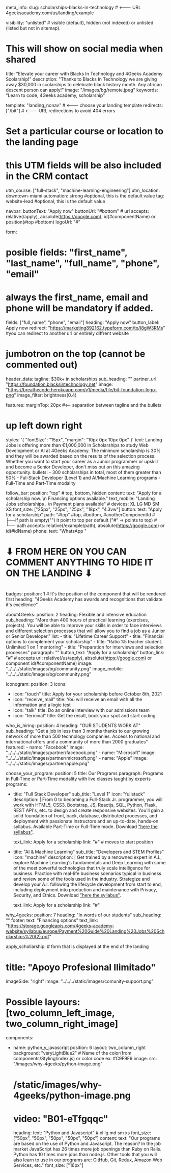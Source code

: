 meta_info:
  slug: scholarships-blacks-in-technology # <--- URL 4geeksacademy.com/us/landing/example

  visibility: "unlisted" # visible (default), hidden (not indexed) or unlisted (listed but not in sitemap).
  # This will show on social media when shared
  title: "Elevate your career with Blacks In Technology and 4Geeks Academy Scolarship!"
  description: "Thanks to Blacks In Technology we are giving away $30,000 in scolarships to celebrate black history month. Any african descent person can apply!"
  image: "/images/bg/remote.jpeg"
  keywords: "Learn to code, 4Geeks academy, scholarship"

  template: "landing_nonav" # <--- choose your landing template
  redirects: ["/bit"] # <--- URL redirections to avoid 404 errors

  # Set a particular course or location to the landing page
  # this UTM fields will be also included in the CRM contact
  utm_course: ["full-stack", "machine-learning-engineering"]
  utm_location: downtown-miami
  automation: strong #optional, this is the default value
  tag: website-lead #optional, this is the default value

navbar:
  buttonText: "Apply now"
  buttonUrl: "#bottom" # url accepts: relative(/apply), absolute(https://google.com), id(#componentName) or position(#top #bottom)
  logoUrl: "#"

form:
  # posible fields: "first_name", "last_name", "full_name", "phone", "email"
  # always the first_name, email and phone will be mandatory if added.
  fields: ["full_name", "phone", "email"]
  heading: "Apply now"
  button_label: Apply now
  redirect: "https://marketing892162.typeform.com/to/I8gW3RMs" #you can redirect to another url or entirely diffrent website

# jumbotron on the top (cannot be commented out)
header_data:
  tagline: $30k+ in scholarships
  sub_heading: ""
  partner_url: "https://foundation.blacksintechnology.net"
  image: "https://breathecode.herokuapp.com/v1/media/file/bit-foundation-logo-png"
  image_filter: brightness(0.4)

features:
  marginTop: 20px #<-- separation between tagline and the bullets

  #                                         up   left down  right
  styles: '{ "fontSize": "15px", "margin": "10px 0px 10px 0px" }'
  text: Landing Jobs is offering more than €1,000,000 in Scholarships to study Web Development or AI at 4Geeks Academy. The minimum scholarship is 30% and they will be awarded based on the results of the selection process. Whether you want to start your career as a Junior programmer or upskill  and become a Senior Developer, don't miss out on this amazing opportunity.
  bullets:
    - 300 scholarships in total, most of them greater than 50%
    - Ful-Stack Developer (Level 1) and AI/Machine Learning programs
    - Full-Time and Part-Time modality

follow_bar:
  position: "top" # top, bottom, hidden
  content:
    text: "Apply for a scholarship now. \n Financing options available."
    text_mobile: "Landing Jobs scholarships . \n Payment plans available"
    # devices:   XL      LG    MD      SM    XS
    font_size: ["25px", "25px", "25px", "18px", "4.3vw"]
  button:
    text: "Apply for a scholarship"
    path: "#top" #top, #bottom, #anotherComponentId
    # ├──if path is empty("") it point to top per default ("#" -> points to top)
    # └── path accepts: relative(/example/path), absolute(https://google.com) or id(#idName)
  phone:
    text: "WhatsApp "

#
# ⬇ FROM HERE ON YOU CAN COMMENT ANYTHING TO HIDE IT ON THE LANDING ⬇
#
badges:
  position: 1 # It's the position of the component that will be rendered first
  heading: "4Geeks Academy has awards and recognitions that validate it's excellence"

about4Geeks:
  position: 2
  heading: Flexible and intensive education
  sub_heading: "More than 400 hours of practical learning (exercises, projects). You will be able to improve your skills in order to face interviews and different selection processes that will allow you to find a job as a Junior or Senior Developer."
  list:
    - title: "Lifetime Career Support"
    - title: "Financial options to complement your scholarship"
    - title: "Ratio 1:5 teacher student. Unlimited 1 on 1 mentoring"
    - title: "Preparation for interviews and selection processes"
  paragraph: ""
  button_text: "Apply for a scholarship"
  button_link: "#" # accepts url: relative(/us/apply), absolute(https://google.com) or component id(#componentName)
  image: "../../../static/images/bg/community.png"
  image_mobile: "../../../static/images/bg/community.png"

iconogram:
  position: 3
  icons:
  - icon: "touch"
    title: Apply for your scholarship before October 8th, 2021
  - icon: "receive_mail"
    title: You will receive an email with all the information and a logic test 
  - icon: "talk"
    title: Do an online interview with our admissions team 
  - icon: "terminal"
    title: Get the result, book your spot and start coding

who_is_hiring:
  position: 4
  heading: "OUR STUDENTS WORK AT"
  sub_heading: "Get a job in less than 3 months thanks to our growing network of more than 500 technology companies. Access to national and international offers and a community of more than 2000 graduates"
  featured:
    - name: "Facebook"
      image: "../../../static/images/partner/facebook.png"
    - name: "Microsoft"
      image: "../../../static/images/partner/microsoft.png"
    - name: "Apple"
      image: "../../../static/images/partner/apple.png"

choose_your_program:
  position: 5
  title: Our Programs
  paragraph: Programs in Full-Time or Part-Time modality with live classes taught by experts
  programs:
  - title: "Full Stack Developer"
    sub_title: "Level 1"
    icon: "fullstack"
    description: |
      From 0 to becoming a Full-Stack Jr. programmer, you will work with HTML5, CSS3, Bootstrap, JS, Reactjs, SQL, Python, Flask, REST API's, etc. to design and create responsive websites. You'll gain a solid foundation of front, back, database, distributed processes, and deployment with passionate instructors and an up-to-date, hands-on syllabus.
      Available Part-Time or Full-Time mode. Download <a href=https://storage.googleapis.com/4geeks-academy-website/syllabus/europe/Syllabus%20Europe%20EN.pdf target=_blank>"here the syllabus"</a>.  
    
    text_link: Apply for a scholarship
    link: "#" # moves to start position
    
  - title: "AI & Machine Learning"
    sub_title: "Developers and STEM Profiles"
    icon: "machine"
    description: |
      Get trained by a renowned expert in A.I.; explore Machine Learning's fundamentals and Deep Learning with some of the most powerful technologies that truly scale intelligence for business. Practice with real-life business scenarios typical in business and review some of the tools used in the industry. Strategize and develop your A.I. following the lifecycle development from start to end, including deployment into production and maintenance with Privacy, Security, and Ethics. 
      Download <a href=https://storage.googleapis.com/4geeks-academy-website/syllabus/europe/Syllabus%20Europe%20EN.pdf target=_blank>"here the syllabus"</a>. 
      
    text_link: Apply for a scholarship
    link: "#"


why_4geeks:
  position: 7
  heading: "In words of our students"
  sub_heading: ""
  footer:
    text: "Financing options"
    text_link: "https://storage.googleapis.com/4geeks-academy-website/syllabus/europe/Payment%20Guide%20Landing%20Jobs%20Scholarships%20(2).pdf"

apply_schollarship: # form that is displayed at the end of the landing
  # title: "Apoyo Profesional Ilimitado"
  imageSide: "right"
  image: "../../../static/images/comunity-support.png"

# Possible layours: [two_column_left_image, two_column_right_image]
components:
  - name: python_y_javascript
    position: 6
    layout: two_column_right
    background: "veryLightBlue2" # Name of the color(from components/Styling/index.js) or color code ex: #C9F9F9
    image:
      src: "/images/why-4geeks/python-image.png"
      # /static/images/why-4geeks/python-image.png
    # video: "B01-eTfgqqc"
    heading:
      text:
        "Python and Javascript"
        #           xl      lg      md      sm      xs
      font_size: ["50px", "50px", "50px", "50px", "50px"]
    content:
      text: "Our programs are based on the use of Python and Javascript. The reason? In the job market JavaScript has 26 times more job openings than Ruby on Rails. Python has 10 times more jobs than node.js.
      Other tools that you will also learn to use in our programs are: GitHub, Git, Redux, Amazon Web Services, etc."
      font_size: ["16px"]
